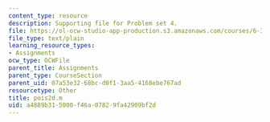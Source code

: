 ```yaml
---
content_type: resource
description: Supporting file for Problem set 4.
file: https://ol-ocw-studio-app-production.s3.amazonaws.com/courses/6-336j-introduction-to-numerical-simulation-sma-5211-fall-2003/a4889b315000f46a07829fa42909bf2d_pois2d.m
file_type: text/plain
learning_resource_types:
- Assignments
ocw_type: OCWFile
parent_title: Assignments
parent_type: CourseSection
parent_uid: 07a53e32-68bc-d0f1-3aa5-4168ebe767ad
resourcetype: Other
title: pois2d.m
uid: a4889b31-5000-f46a-0782-9fa42909bf2d
---
```

